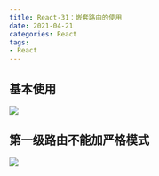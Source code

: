 ```yaml
---
title: React-31：嵌套路由的使用
date: 2021-04-21
categories: React
tags: 
- React
---
```

## 基本使用
![](https://img-blog.csdnimg.cn/img_convert/fa145897c3157931dc74284a9558698c.png)

## 第一级路由不能加严格模式
![](https://img-blog.csdnimg.cn/img_convert/8043207b9d233110242872e5aa217e21.png)